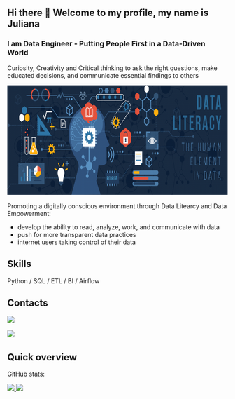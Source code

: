 ## Hi there 👋 Welcome to my profile, my name is Juliana
### I am Data Engineer - Putting People First in a Data-Driven World

Curiosity, Creativity and Critical thinking to ask the right questions, make educated decisions, and communicate essential findings to others

<img src="https://github.com/JKng/JKng/blob/main/data_literacy.png" width="700" height="250">

Promoting a digitally conscious environment through Data Litearcy and Data Empowerment:
- develop the ability to read, analyze, work, and communicate with data
- push for more transparent data practices 
- internet users taking control of their data 

## Skills
Python / SQL / ETL / BI / Airflow

## Contacts
<a href="https://www.linkedin.com/in/juliana-konigame/" target="_blank"><img src="https://img.shields.io/badge/-LinkedIn-%230077B5?style=for-the-badge&logo=linkedin&logoColor=white" target="_blank"></a>   
</div>

<a href="https://medium.com/@julianak.cdc" target="_blank"><img src="https://img.shields.io/badge/Medium-12100E?style=for-the-badge&logo=medium&logoColor=white" target="_blank"></a>   
</div>

## Quick overview
GitHub stats:
<div>
<a href="https://github.com/JKng">
<img height="130em" src="https://github-readme-stats.vercel.app/api/top-langs/?username=JKng&layout=compact&langs_count=7&theme=dracula"/>
<img height="130em" src="https://github-readme-stats.vercel.app/api?username=JKng&show_icons=true&theme=dracula&include_all_commits=true&count_private=true"/>
</div>
  
